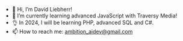 - 👋 Hi, I’m David Liebherr!
- 🌱 I’m currently learning advanced JavaScript with Traversy Media!
- 👌 In 2024, I will be learning PHP, advanced SQL and C#.
- 📫 How to reach me: ambition_aidev@gmail.com

<!---
aidev13/aidev13 is a ✨ special ✨ repository because its `README.md` (this file) appears on your GitHub profile.
You can click the Preview link to take a look at your changes.
--->
